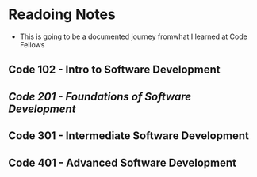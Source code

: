 # Readoing Notes

- This is going to be a documented journey fromwhat I learned at Code Fellows

## **Code 102 - Intro to Software Development**

## *Code 201 - Foundations of Software Development*

## Code 301 - Intermediate Software Development

## Code 401 - Advanced Software Development